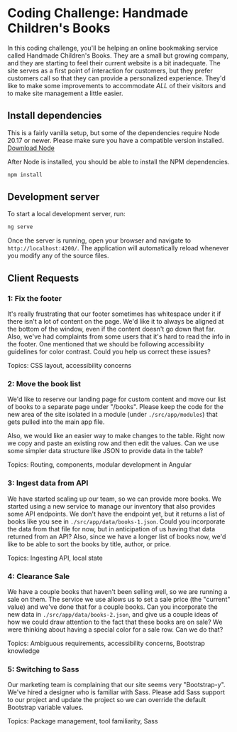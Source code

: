 # Coding Challenge: Handmade Children's Books

In this coding challenge, you'll be helping an online bookmaking service called
Handmade Children's Books. They are a small but growing company, and they are
starting to feel their current website is a bit inadequate. The site serves as a
first point of interaction for customers, but they prefer customers call so that
they can provide a personalized experience. They'd like to make some improvements
to accommodate _ALL_ of their visitors and to make site management a little easier.

## Install dependencies

This is a fairly vanilla setup, but some of the dependencies require Node 20.17
or newer. Please make sure you have a compatible version installed. [Download Node](https://nodejs.org/en/download)

After Node is installed, you should be able to install the NPM dependencies.

```bash
npm install
```

## Development server

To start a local development server, run:

```bash
ng serve
```

Once the server is running, open your browser and navigate to `http://localhost:4200/`.
The application will automatically reload whenever you modify any of the source files.

## Client Requests

### 1: Fix the footer

It's really frustrating that our footer sometimes has whitespace under it if there
isn't a lot of content on the page. We'd like it to always be aligned at the bottom
of the window, even if the content doesn't go down that far. Also, we've had complaints
from some users that it's hard to read the info in the footer. One mentioned that
we should be following accessibility guidelines for color contrast. Could you help
us correct these issues?

Topics: CSS layout, accessibility concerns

### 2: Move the book list

We'd like to reserve our landing page for custom content and move our list of
books to a separate page under "/books". Please keep the code for the new area of
the site isolated in a module (under `./src/app/modules`) that gets pulled into
the main app file.

Also, we would like an easier way to make changes to the table. Right now we copy
and paste an existing row and then edit the values. Can we use some simpler data
structure like JSON to provide data in the table?

Topics: Routing, components, modular development in Angular

### 3: Ingest data from API

We have started scaling up our team, so we can provide more books. We started using
a new service to manage our inventory that also provides some API endpoints. We
don't have the endpoint yet, but it returns a list of books like you see in
`./src/app/data/books-1.json`. Could you incorporate the data from that file for
now, but in anticipation of us having that data returned from an API? Also, since
we have a longer list of books now, we'd like to be able to sort the books by title,
author, or price.

Topics: Ingesting API, local state

### 4: Clearance Sale

We have a couple books that haven't been selling well, so we are running a sale
on them. The service we use allows us to set a sale price (the "current" value)
and we've done that for a couple books. Can you incorporate the new data in
`./src/app/data/books-2.json`, and give us a couple ideas of how we could draw
attention to the fact that these books are on sale? We were thinking about having
a special color for a sale row. Can we do that?

Topics: Ambiguous requirements, accessibility concerns, Bootstrap knowledge

### 5: Switching to Sass

Our marketing team is complaining that our site seems very "Bootstrap-y". We've
hired a designer who is familiar with Sass. Please add Sass support to our project
and update the project so we can override the default Bootstrap variable values.

Topics: Package management, tool familiarity, Sass
